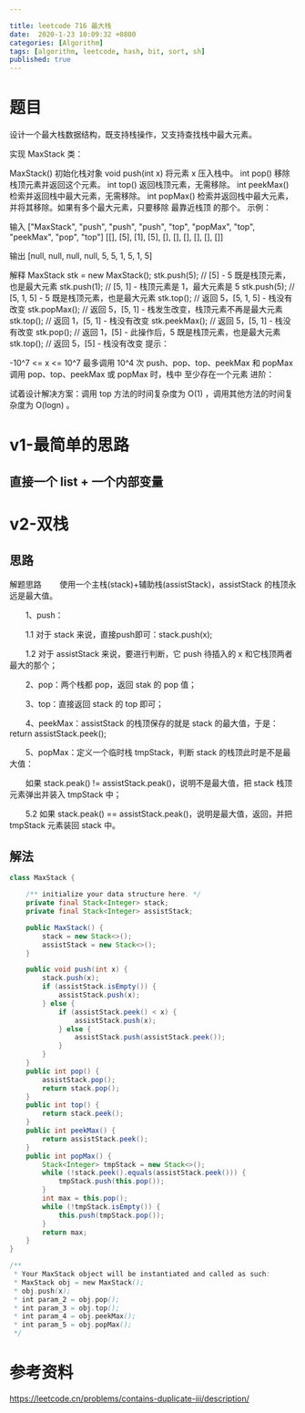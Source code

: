 ```yaml
---

title: leetcode 716 最大栈
date:  2020-1-23 10:09:32 +0800 
categories: [Algorithm]
tags: [algorithm, leetcode, hash, bit, sort, sh]
published: true
---
```


# 题目


设计一个最大栈数据结构，既支持栈操作，又支持查找栈中最大元素。

实现 MaxStack 类：

MaxStack() 初始化栈对象
void push(int x) 将元素 x 压入栈中。
int pop() 移除栈顶元素并返回这个元素。
int top() 返回栈顶元素，无需移除。
int peekMax() 检索并返回栈中最大元素，无需移除。
int popMax() 检索并返回栈中最大元素，并将其移除。如果有多个最大元素，只要移除 最靠近栈顶 的那个。
示例：

输入
["MaxStack", "push", "push", "push", "top", "popMax", "top", "peekMax", "pop", "top"]
[[], [5], [1], [5], [], [], [], [], [], []]

输出
[null, null, null, null, 5, 5, 1, 5, 1, 5]

解释
MaxStack stk = new MaxStack();
stk.push(5);   // [5] - 5 既是栈顶元素，也是最大元素
stk.push(1);   // [5, 1] - 栈顶元素是 1，最大元素是 5
stk.push(5);   // [5, 1, 5] - 5 既是栈顶元素，也是最大元素
stk.top();     // 返回 5，[5, 1, 5] - 栈没有改变
stk.popMax();  // 返回 5，[5, 1] - 栈发生改变，栈顶元素不再是最大元素
stk.top();     // 返回 1，[5, 1] - 栈没有改变
stk.peekMax(); // 返回 5，[5, 1] - 栈没有改变
stk.pop();     // 返回 1，[5] - 此操作后，5 既是栈顶元素，也是最大元素
stk.top();     // 返回 5，[5] - 栈没有改变
提示：

-10^7 <= x <= 10^7
最多调用 10^4 次 push、pop、top、peekMax 和 popMax
调用 pop、top、peekMax 或 popMax 时，栈中 至少存在一个元素
进阶： 

试着设计解决方案：调用 top 方法的时间复杂度为 O(1) ，调用其他方法的时间复杂度为 O(logn) 。 


# v1-最简单的思路

## 直接一个 list + 一个内部变量


# v2-双栈

## 思路

解题思路
  使用一个主栈(stack)+辅助栈(assistStack)，assistStack 的栈顶永远是最大值。

  1、push：

  1.1 对于 stack 来说，直接push即可：stack.push(x);

  1.2 对于 assistStack 来说，要进行判断，它 push 待插入的 x 和它栈顶两者最大的那个；

  2、pop：两个栈都 pop，返回 stak 的 pop 值；

  3、top：直接返回 stack 的 top 即可；

  4、peekMax：assistStack 的栈顶保存的就是 stack 的最大值，于是：return assistStack.peek();

  5、popMax：定义一个临时栈 tmpStack，判断 stack 的栈顶此时是不是最大值：

  如果 stack.peak() != assistStack.peak()，说明不是最大值，把 stack 栈顶元素弹出并装入 tmpStack 中；

  5.2 如果 stack.peak() == assistStack.peak()，说明是最大值，返回，并把 tmpStack 元素装回 stack 中。

## 解法

```java
class MaxStack {

    /** initialize your data structure here. */
    private final Stack<Integer> stack;
    private final Stack<Integer> assistStack;

    public MaxStack() {
        stack = new Stack<>();
        assistStack = new Stack<>();
    }

    public void push(int x) {
        stack.push(x);
        if (assistStack.isEmpty()) {
            assistStack.push(x);
        } else {
            if (assistStack.peek() < x) {
                assistStack.push(x);
            } else {
                assistStack.push(assistStack.peek());
            }
        }
    }
    public int pop() {
        assistStack.pop();
        return stack.pop();
    }
    public int top() {
        return stack.peek();
    }
    public int peekMax() {
        return assistStack.peek();
    }
    public int popMax() {
        Stack<Integer> tmpStack = new Stack<>();
        while (!stack.peek().equals(assistStack.peek())) {
            tmpStack.push(this.pop());
        }
        int max = this.pop();
        while (!tmpStack.isEmpty()) {
            this.push(tmpStack.pop());
        }
        return max;
    }
}

/**
 * Your MaxStack object will be instantiated and called as such:
 * MaxStack obj = new MaxStack();
 * obj.push(x);
 * int param_2 = obj.pop();
 * int param_3 = obj.top();
 * int param_4 = obj.peekMax();
 * int param_5 = obj.popMax();
 */
```






# 参考资料

https://leetcode.cn/problems/contains-duplicate-iii/description/

